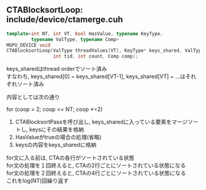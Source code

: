 ## CTABlocksortLoop: include/device/ctamerge.cuh

```C++
template<int NT, int VT, bool HasValue, typename KeyType,
         typename ValType, typename Comp>
MGPU_DEVICE void
CTABlocksortLoop(ValType threadValues[VT], KeyType* keys_shared, ValType* values_shared, 
                 int tid, int count, Comp comp);
```

keys_sharedはthread orderでソート済み  
すなわち, keys_shared[0] ~ keys_shared[VT-1], keys_shared[VT] ~ ...はそれぞれソート済み

内容としては次の通り  

for (coop = 2; coop <= NT; coop *=2)  
  1. CTABlocksortPassを呼び出し, keys_sharedに入っている要素をマージソートし, keysにその結果を格納  
  2. HasValueがtrueの場合の処理(省略)  
  3. keysの内容をkeys_sharedに格納  

for文に入る前は, CTAの各行がソートされている状態  
for文の処理を１回終えると, CTAの2行ごとにソートされている状態になる  
for文の処理を２回終えると, CTAの4行ごとにソートされている状態になる  
これをlog(NT)回繰り返す
